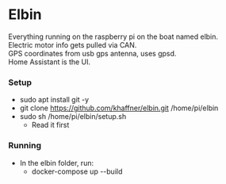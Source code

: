 # Elbin
Everything running on the raspberry pi on the boat named elbin. \
Electric motor info gets pulled via CAN. \
GPS coordinates from usb gps antenna, uses gpsd. \
Home Assistant is the UI.


### Setup
- sudo apt install git -y
- git clone https://github.com/khaffner/elbin.git /home/pi/elbin
- sudo sh /home/pi/elbin/setup.sh
  - Read it first

### Running
- In the elbin folder, run:
  - docker-compose up --build